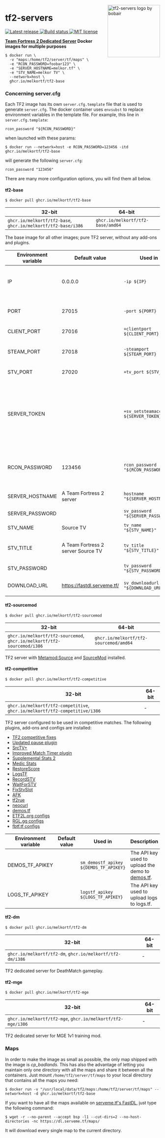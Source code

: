<img src="./images/logo.svg" align="right"
     alt="tf2-servers logo by bobair" width="170" height="170">

# tf2-servers

<p>
  <a href="https://github.com/melkortf/tf2-servers/releases">
    <img alt="Latest release" src="https://img.shields.io/github/v/release/melkortf/tf2-servers">
  </a>
  <a href="https://github.com/melkortf/tf2-servers/actions/workflows/build.yml">
    <img src="https://img.shields.io/github/actions/workflow/status/melkortf/tf2-servers/build.yml" alt="Build status">
  </a>
  <a href="https://opensource.org/licenses/MIT">
    <img src="https://img.shields.io/badge/license-MIT-d4c0bf.svg" alt="MIT license">
  </a>
</p>

**[Team Fortress 2 Dedicated Server](https://wiki.teamfortress.com/wiki/Linux_dedicated_server) Docker images for multiple purposes**

```
$ docker run \
  -v "maps:/home/tf2/server/tf/maps" \
  -e "RCON_PASSWORD=foobar123" \
  -e "SERVER_HOSTNAME=melkor.tf" \
  -e "STV_NAME=melkor TV" \
  --network=host \
  ghcr.io/melkortf/tf2-base
```

### Concerning server.cfg

Each TF2 image has its own `server.cfg.template` file that is used to generate `server.cfg`. The docker container
uses `envsubst` to replace environment variables in the template file.
For example, this line in `server.cfg.template`:

```
rcon_password "${RCON_PASSWORD}"
```

when launched with these params:

```
$ docker run --network=host -e RCON_PASSWORD=123456 -itd ghcr.io/melkortf/tf2-base
```

will generate the following `server.cfg`:

```
rcon_password "123456"
```

There are many more configuration options, you will find them all below.

#### tf2-base

```
$ docker pull ghcr.io/melkortf/tf2-base
```

| 32-bit                                                        | 64-bit                            |
| ------------------------------------------------------------- | --------------------------------- |
| `ghcr.io/melkortf/tf2-base`, `ghcr.io/melkortf/tf2-base/i386` | `ghcr.io/melkortf/tf2-base/amd64` |

The base image for all other images; pure TF2 server, without any add-ons and plugins.

| Environment variable | Default value                      | Used in                               | Description                                                                             |
| -------------------- | ---------------------------------- | ------------------------------------- | --------------------------------------------------------------------------------------- |
| IP                   | 0.0.0.0                            | `-ip ${IP}`                           | Specifies the address to use for the bind(2) syscall.                                   |
| PORT                 | 27015                              | `-port ${PORT}`                       | The port which the server will run on.                                                  |
| CLIENT_PORT          | 27016                              | `+clientport ${CLIENT_PORT}`          | The client port.                                                                        |
| STEAM_PORT           | 27018                              | `-steamport ${STEAM_PORT}`            | Master server updater port.                                                             |
| STV_PORT             | 27020                              | `+tv_port ${STV_PORT}`                | SourceTV port.                                                                          |
| SERVER_TOKEN         |                                    | `+sv_setsteamaccount ${SERVER_TOKEN}` | Game server account token to use for logging in to a persistent game server account.    |
| RCON_PASSWORD        | 123456                             | `rcon_password "${RCON_PASSWORD}"`    | The RCON password (change this in your `docker run` invocation).                        |
| SERVER_HOSTNAME      | A Team Fortress 2 server           | `hostname "${SERVER_HOSTNAME}"`       | The game server hostname.                                                               |
| SERVER_PASSWORD      |                                    | `sv_password "${SERVER_PASSWORD}"`    | The server password.                                                                    |
| STV_NAME             | Source TV                          | `tv_name "${STV_NAME}"`               | SourceTV host name.                                                                     |
| STV_TITLE            | A Team Fortress 2 server Source TV | `tv_title "${STV_TITLE}"`             | Title for the SourceTV spectator UI.                                                    |
| STV_PASSWORD         |                                    | `tv_password "${STV_PASSWORD}"`       | SourceTV password.                                                                      |
| DOWNLOAD_URL         | https://fastdl.serveme.tf/         | `sv_downloadurl "${DOWNLOAD_URL}"`    | Download URL for the [FastDL](https://developer.valvesoftware.com/wiki/Sv_downloadurl). |

#### tf2-sourcemod

```
$ docker pull ghcr.io/melkortf/tf2-sourcemod
```

| 32-bit                                                                  | 64-bit                                 |
| ----------------------------------------------------------------------- | -------------------------------------- |
| `ghcr.io/melkortf/tf2-sourcemod`, `ghcr.io/melkortf/tf2-sourcemod/i386` | `ghcr.io/melkortf/tf2-sourcemod/amd64` |

TF2 server with [Metamod:Source](https://www.sourcemm.net/) and [SourceMod](https://www.sourcemod.net/) installed.

#### tf2-competitive

```
$ docker pull ghcr.io/melkortf/tf2-competitive
```

| 32-bit                                                                      | 64-bit |
| --------------------------------------------------------------------------- | ------ |
| `ghcr.io/melkortf/tf2-competitive`, `ghcr.io/melkortf/tf2-competitive/i386` | -      |

TF2 server configured to be used in competitive matches. The following plugins, add-ons and configs are installed:

- [TF2 competitive fixes](https://github.com/ldesgoui/tf2-comp-fixes)
- [Updated pause plugin](https://github.com/l-Aad-l/updated-pause-plugin)
- [SrcTV+](https://github.com/dalegaard/srctvplus)
- [Improved Match Timer plugin](https://github.com/dewbsku/Improved-Match-Timer)
- [Supplemental Stats 2](https://github.com/F2/F2s-sourcemod-plugins#supplemental-stats-2-)
- [Medic Stats](https://github.com/F2/F2s-sourcemod-plugins#medic-stats-)
- [RestoreScore](https://github.com/F2/F2s-sourcemod-plugins#restorescore-)
- [LogsTF](https://github.com/F2/F2s-sourcemod-plugins#logstf-)
- [RecordSTV](https://github.com/F2/F2s-sourcemod-plugins#recordstv-)
- [WaitForSTV](https://github.com/F2/F2s-sourcemod-plugins#waitforstv-)
- [FixStvSlot](https://github.com/F2/F2s-sourcemod-plugins#fixstvslot-)
- [AFK](https://github.com/F2/F2s-sourcemod-plugins#afk-)
- [tf2rue](https://github.com/sapphonie/tf2rue)
- [neocurl](https://github.com/sapphonie/SM-neocurl-ext)
- [demos.tf](https://github.com/demostf/plugin)
- [ETF2L.org configs](https://github.com/ETF2L/gameserver-configs)
- [RGL.gg configs](https://github.com/RGLgg/server-resources-updater/tree/master/cfg)
- [fbtf.tf configs](https://fbtf.tf/)

| Environment variable | Default value | Used in                                | Description                                                           |
| -------------------- | ------------- | -------------------------------------- | --------------------------------------------------------------------- |
| DEMOS_TF_APIKEY      |               | `sm_demostf_apikey ${DEMOS_TF_APIKEY}` | The API key used to upload the demo to [demos.tf](https://demos.tf/). |
| LOGS_TF_APIKEY       |               | `logstf_apikey ${LOGS_TF_APIKEY}`      | The API key used to upload logs to logs.tf.                           |

#### tf2-dm

```
$ docker pull ghcr.io/melkortf/tf2-dm
```

| 32-bit                                                    | 64-bit |
| --------------------------------------------------------- | ------ |
| `ghcr.io/melkortf/tf2-dm`, `ghcr.io/melkortf/tf2-dm/i386` | -      |

TF2 dedicated server for DeathMatch gameplay.

#### tf2-mge

```
$ docker pull ghcr.io/melkortf/tf2-mge
```

| 32-bit                                                      | 64-bit |
| ----------------------------------------------------------- | ------ |
| `ghcr.io/melkortf/tf2-mge`, `ghcr.io/melkortf/tf2-mge/i386` | -      |

TF2 dedicated server for MGE 1v1 training mod.

### Maps

In order to make the image as small as possible, the only map shipped with the image is _cp_badlands_. This has also the advantage of letting you maintain only one directory
with all the maps and share it between all the containers. Just mount `/home/tf2/server/tf/maps` to your local directory that contains all the maps you need:

```
$ docker run -v "/usr/local/data/tf2/maps:/home/tf2/server/tf/maps" --network=host -d ghcr.io/melkortf/tf2-base
```

If you want to have all the maps available on [serveme.tf's FastDL](https://dl.serveme.tf/maps/), just type the following command:

```
$ wget -r --no-parent --accept bsp -l1 --cut-dirs=2 --no-host-directories -nc https://dl.serveme.tf/maps/
```

It will download every single map to the current directory.
